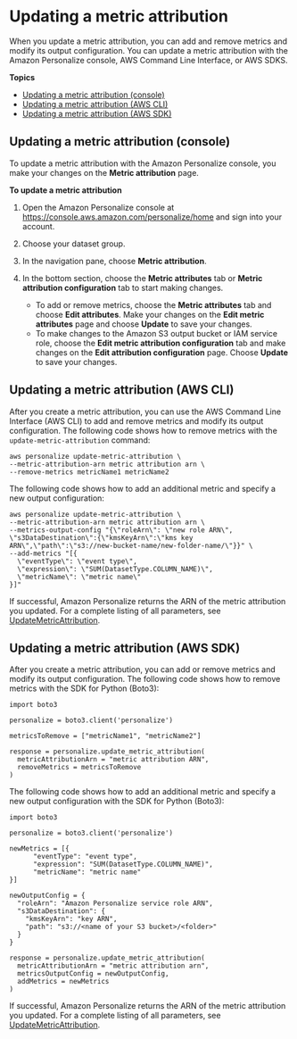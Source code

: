# Updating a metric attribution<a name="updating-metric-attribution"></a>

 When you update a metric attribution, you can add and remove metrics and modify its output configuration\. You can update a metric attribution with the Amazon Personalize console, AWS Command Line Interface, or AWS SDKS\. 

**Topics**
+ [Updating a metric attribution \(console\)](#updating-metric-attribution-console)
+ [Updating a metric attribution \(AWS CLI\)](#updating-metric-attribution-cli)
+ [Updating a metric attribution \(AWS SDK\)](#updating-metric-attribution-sdk)

## Updating a metric attribution \(console\)<a name="updating-metric-attribution-console"></a>

To update a metric attribution with the Amazon Personalize console, you make your changes on the **Metric attribution** page\.

**To update a metric attribution**

1. Open the Amazon Personalize console at [https://console\.aws\.amazon\.com/personalize/home](https://console.aws.amazon.com/personalize/home) and sign into your account\. 

1. Choose your dataset group\.

1. In the navigation pane, choose **Metric attribution**\.

1. In the bottom section, choose the **Metric attributes** tab or **Metric attribution configuration** tab to start making changes\.
   + To add or remove metrics, choose the **Metric attributes** tab and choose **Edit attributes**\. Make your changes on the **Edit metric attributes** page and choose **Update** to save your changes\.
   + To make changes to the Amazon S3 output bucket or IAM service role, choose the **Edit metric attribution configuration** tab and make changes on the **Edit attribution configuration** page\. Choose **Update** to save your changes\.

## Updating a metric attribution \(AWS CLI\)<a name="updating-metric-attribution-cli"></a>

After you create a metric attribution, you can use the AWS Command Line Interface \(AWS CLI\) to add and remove metrics and modify its output configuration\. The following code shows how to remove metrics with the `update-metric-attribution` command:

```
aws personalize update-metric-attribution \
--metric-attribution-arn metric attribution arn \
--remove-metrics metricName1 metricName2
```

 The following code shows how to add an additional metric and specify a new output configuration:

```
aws personalize update-metric-attribution \
--metric-attribution-arn metric attribution arn \
--metrics-output-config "{\"roleArn\": \"new role ARN\", \"s3DataDestination\":{\"kmsKeyArn\":\"kms key ARN\",\"path\":\"s3://new-bucket-name/new-folder-name/\"}}" \
--add-metrics "[{
  \"eventType\": \"event type\",
  \"expression\": \"SUM(DatasetType.COLUMN_NAME)\",
  \"metricName\": \"metric name\"
}]"
```

 If successful, Amazon Personalize returns the ARN of the metric attribution you updated\. For a complete listing of all parameters, see [UpdateMetricAttribution](API_UpdateMetricAttribution.md)\.

## Updating a metric attribution \(AWS SDK\)<a name="updating-metric-attribution-sdk"></a>

After you create a metric attribution, you can add or remove metrics and modify its output configuration\. The following code shows how to remove metrics with the SDK for Python \(Boto3\):

```
import boto3
            
personalize = boto3.client('personalize')

metricsToRemove = ["metricName1", "metricName2"]
            
response = personalize.update_metric_attribution(
  metricAttributionArn = "metric attribution ARN",
  removeMetrics = metricsToRemove
)
```

 The following code shows how to add an additional metric and specify a new output configuration with the SDK for Python \(Boto3\):

```
import boto3

personalize = boto3.client('personalize')

newMetrics = [{ 
      "eventType": "event type",
      "expression": "SUM(DatasetType.COLUMN_NAME)",
      "metricName": "metric name"
}]

newOutputConfig = {
  "roleArn": "Amazon Personalize service role ARN", 
  "s3DataDestination": {
    "kmsKeyArn": "key ARN", 
    "path": "s3://<name of your S3 bucket>/<folder>"
  }
}

response = personalize.update_metric_attribution(
  metricAttributionArn = "metric attribution arn",
  metricsOutputConfig = newOutputConfig,
  addMetrics = newMetrics
)
```

If successful, Amazon Personalize returns the ARN of the metric attribution you updated\. For a complete listing of all parameters, see [UpdateMetricAttribution](API_UpdateMetricAttribution.md)\.